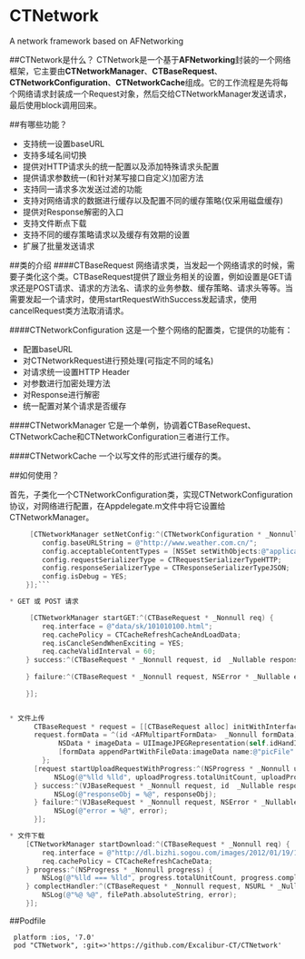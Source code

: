 # CTNetwork
A network framework based on AFNetworking 


##CTNetwork是什么？
CTNetwork是一个基于**AFNetworking**封装的一个网络框架，它主要由**CTNetworkManager**、**CTBaseRequest**、**CTNetworkConfiguration**、**CTNetworkCache**组成。它的工作流程是先将每个网络请求封装成一个Request对象，然后交给CTNetworkManager发送请求，最后使用block调用回来。

##有哪些功能？
* 支持统一设置baseURL
* 支持多域名间切换
* 提供对HTTP请求头的统一配置以及添加特殊请求头配置
* 提供请求参数统一(和针对某写接口自定义)加密方法
* 支持同一请求多次发送过滤的功能
* 支持对网络请求的数据进行缓存以及配置不同的缓存策略(仅采用磁盘缓存)
* 提供对Response解密的入口
* 支持文件断点下载
* 支持不同的缓存策略请求以及缓存有效期的设置
* 扩展了批量发送请求


##类的介绍
####CTBaseRequest
网络请求类，当发起一个网络请求的时候，需要子类化这个类。CTBaseRequest提供了跟业务相关的设置，例如设置是GET请求还是POST请求、请求的方法名、请求的业务参数、缓存策略、请求头等等。当需要发起一个请求时，使用startRequestWithSuccess发起请求，使用cancelRequest类方法取消请求。

####CTNetworkConfiguration
这是一个整个网络的配置类，它提供的功能有：

* 配置baseURL
* 对CTNetworkRequest进行预处理(可指定不同的域名)
* 对请求统一设置HTTP Header
* 对参数进行加密处理方法
* 对Response进行解密
* 统一配置对某个请求是否缓存


####CTNetworkManager
它是一个单例，协调着CTBaseRequest、CTNetworkCache和CTNetworkConfiguration三者进行工作。

####CTNetworkCache
一个以写文件的形式进行缓存的类。


##如何使用？

首先，子类化一个CTNetworkConfiguration类，实现CTNetworkConfiguration协议，对网络进行配置，在Appdelegate.m文件中将它设置给CTNetworkManager。   
```objective-c
     [CTNetworkManager setNetConfig:^(CTNetworkConfiguration * _Nonnull config) {
        config.baseURLString = @"http://www.weather.com.cn/";
        config.acceptableContentTypes = [NSSet setWithObjects:@"application/json", @"text/json", @"text/javascript",@"text/html", nil];
        config.requestSerializerType = CTRequestSerializerTypeHTTP;
        config.responseSerializerType = CTResponseSerializerTypeJSON;
        config.isDebug = YES;
    }];```

* GET 或 POST 请求

     [CTNetworkManager startGET:^(CTBaseRequest * _Nonnull req) {
        req.interface = @"data/sk/101010100.html";
        req.cachePolicy = CTCacheRefreshCacheAndLoadData;
        req.isCancleSendWhenExciting = YES;
        req.cacheValidInterval = 60;
    } success:^(CTBaseRequest * _Nonnull request, id  _Nullable responseObj) {
        
    } failure:^(CTBaseRequest * _Nonnull request, NSError * _Nullable error) {
        
    }];


* 文件上传
      CTBaseRequest * request = [[CTBaseRequest alloc] initWithInterface:@"api/index/uploadPhoto"];
      request.formData = ^(id <AFMultipartFormData>  _Nonnull formData) {
            NSData * imageData = UIImageJPEGRepresentation(self.idHandImageView.image, 0.8);
            [formData appendPartWithFileData:imageData name:@"picFile" fileName:@"photo.jpg" mimeType:@"image/jpeg"];
        };
      [request startUploadRequestWithProgress:^(NSProgress * _Nonnull uploadProgress) {
           NSLog(@"%lld %lld", uploadProgress.totalUnitCount, uploadProgress.completedUnitCount);
      } success:^(VJBaseRequest * _Nonnull request, id  _Nullable responseObj) {
           NSLog(@"responseObj = %@", responseObj);
      } failure:^(VJBaseRequest * _Nonnull request, NSError * _Nullable error) {
           NSLog(@"error = %@", error);
      }];

* 文件下载
    [CTNetworkManager startDownload:^(CTBaseRequest * _Nonnull req) {
        req.interface = @"http://dl.bizhi.sogou.com/images/2012/01/19/174522.jpg";
        req.cachePolicy = CTCacheRefreshCacheData;
    } progress:^(NSProgress * _Nonnull progress) {
        NSLog(@"%lld === %lld", progress.totalUnitCount, progress.completedUnitCount);
    } complectHandler:^(CTBaseRequest * _Nonnull request, NSURL * _Nullable filePath, NSError * _Nullable error) {
        NSLog(@"%@ %@", filePath.absoluteString, error);
    }];
```

##Podfile
```
 platform :ios, '7.0'
 pod "CTNetwork", :git=>'https://github.com/Excalibur-CT/CTNetwork'
 ```
 
 
